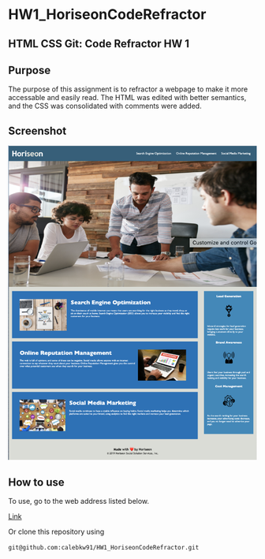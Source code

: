 # HW1_HoriseonCodeRefractor

## HTML CSS Git: Code Refractor HW 1

## Purpose

The purpose of this assignment is to refractor a webpage to make it more accessable and easily read. The HTML was edited with better semantics, and the CSS was consolidated with comments were added. 

## Screenshot

![Image](assets/images/screenshot.png "website title")

## How to use

To use, go to the web address listed below.

[Link](https://calebkw91.github.io/HW1_HoriseonCodeRefractor/)

Or clone this repository using 

`git@github.com:calebkw91/HW1_HoriseonCodeRefractor.git`
